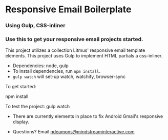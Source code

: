 # Responsive Email Boilerplate

### Using Gulp, CSS-inliner

### Use this to get your responsive email projects started. 
This project utilizes a collection Litmus' responsive email template elements. 
This project uses Gulp to implement HTML partials a css-inliner.

* Dependencies: node, gulp
* To install dependencies, run `npm install`.
* `gulp watch` will set-up watch, watchify, browser-sync

To get started: 

npm install

To test the project:
gulp watch


* There are currently elements in place to fix Android Gmail's responsive display.

* Questions? Email ndeamons@mindstreaminteractive.com

